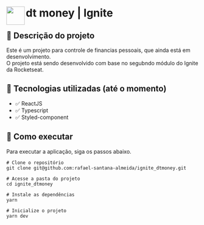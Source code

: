 # <img src="https://nextlevelweek.com/favicon.ico" align="left" height="48" width="48" > dt money | Ignite

## :memo: Descrição do projeto
Este é um projeto para controle de financias pessoais, que ainda está em desenvolvimento. <br />
O projeto está sendo desenvolvido com base no segubndo módulo do Ignite da Rocketseat.

## :wrench: Tecnologias utilizadas (até o momento)
* :white_check_mark: ReactJS
* :white_check_mark: Typescript
* :white_check_mark: Styled-component

## :rocket: Como executar
Para executar a aplicação, siga os passos abaixo.
```
# Clone o repositório
git clone git@github.com:rafael-santana-almeida/ignite_dtmoney.git

# Acesse a pasta do projeto
cd ignite_dtmoney

# Instale as dependências
yarn

# Inicialize o projeto
yarn dev
```
